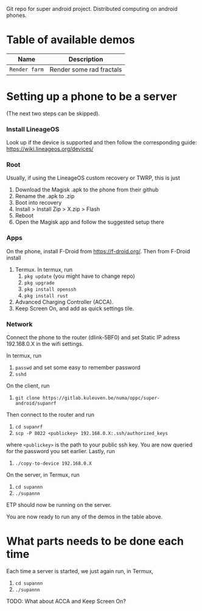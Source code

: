 Git repo for super android project. Distributed computing on android phones.

# Table of available demos
| Name | Description |
| ---- | ----------- |
| `Render farm` | Render some rad fractals |


# Setting up a phone to be a server

(The next two steps can be skipped).

### Install LineageOS
Look up if the device is supported and then follow the corresponding guide: https://wiki.lineageos.org/devices/


### Root
Usually, if using the LineageOS custom recovery or TWRP, this is just 
1. Download the Magisk .apk to the phone from their github
2. Rename the .apk to .zip
3. Boot into recovery
4. Install > Install Zip > X.zip > Flash
5. Reboot
6. Open the Magisk app and follow the suggested setup there


### Apps
On the phone, install F-Droid from https://f-droid.org/. Then from F-Droid install
1. Termux. In termux, run
	1. `pkg update` (you might have to change repo)
	2. `pkg upgrade`
	3. `pkg install openssh`
	4. `pkg install rust`
2. Advanced Charging Controller (ACCA).
3. Keep Screen On, and add as quick settings tile.

<!-- Then install gcc in termux by `pkg install clang`, and `rust` by `pkg install rust openssl`. -->

### Network
Connect the phone to the router (dlink-5BF0) and set Static IP adress 192.168.0.X in the wifi settings.

In termux, run
1. `passwd` and set some easy to remember password
2. `sshd`

On the client, run
1. `git clone https://gitlab.kuleuven.be/numa/oppc/super-android/supanrf`

Then connect to the router and run
1. `cd supanrf`
2. `scp -P 8022 <publickey> 192.168.0.X:.ssh/authorized_keys`

where `<publickey>` is the path to your public ssh key. You are now queried for the password you set earlier. Lastly, run
1. `./copy-to-device 192.168.0.X`
<!-- TODO: Rename the supanrf to ETP -->
<!-- TODO: Write guide for the render farm as well -->

On the server, in Termux, run
1. `cd supannn`
2. `./supannn`

ETP should now be running on the server.

You are now ready to run any of the demos in the table above.


# What parts needs to be done each time

Each time a server is started, we just again run, in Termux,
1. `cd supannn`
2. `./supannn`

TODO: What about ACCA and Keep Screen On?
